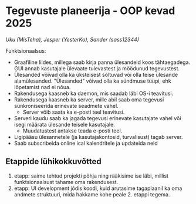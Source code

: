 # Tegevuste planeerija - OOP kevad 2025
*Uku (MisTeha), Jesper (YesterKo), Sander (sass12344)*

Funktsionaalsus:
- Graafiline liides, millega saab kirja panna ülesandeid koos tähtaegadega. GUI annab kasutajale ülevaate tulevastest ja möödunud tegevustest.
- Ülesanded võivad olla ka üksteisest sõltuvad või olla teise ülesande alamülesanded. "Ülesanded" võivad olla ka sündmuse tüüpi, ehk lõpetamist nad ei nõua.
- Rakendusega kaasneb ka daemon, mis saadab läbi OS-i teavitusi.
- Rakendusega kaasneb ka server, mille abil saab oma tegevusi sünkroniseerida erinevate seadmete vahel.
    - Server võib saata ka e-posti teel teavitusi.
- Serveri kaudu saab ka jagada tegevusi erinevate kasutajate vahel või isegi määrata ülesande teisele kasutajale.
    - Muudatustest antakse teada e-posti teel.
- Ligipääsu ülesannetele (ja kasutajakontosid, turvalisust) tagab server.
- Saab subscribeida online ical kalendritele ja updateida neid

 ## Etappide lühikokkuvõtted
 
 1. etapp: saime tehtud projekti põhja ning rääkisime ise läbi, millist funktsionaalsust tahame oma rakendusest.
 2. etapp: UI development jõdis koodi, kuid arutasime tagaplaanil ka oma andmete struktuuri, mida hakkame kohe peale 2. etappi tegema.
    
